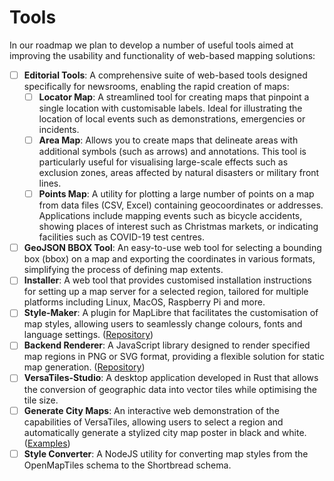 
# Tools

In our roadmap we plan to develop a number of useful tools aimed at improving the usability and functionality of web-based mapping solutions:

- [ ] **Editorial Tools**: A comprehensive suite of web-based tools designed specifically for newsrooms, enabling the rapid creation of maps:
  - [ ] **Locator Map**: A streamlined tool for creating maps that pinpoint a single location with customisable labels. Ideal for illustrating the location of local events such as demonstrations, emergencies or incidents.
  - [ ] **Area Map**: Allows you to create maps that delineate areas with additional symbols (such as arrows) and annotations. This tool is particularly useful for visualising large-scale effects such as exclusion zones, areas affected by natural disasters or military front lines.
  - [ ] **Points Map**: A utility for plotting a large number of points on a map from data files (CSV, Excel) containing geocoordinates or addresses. Applications include mapping events such as bicycle accidents, showing places of interest such as Christmas markets, or indicating facilities such as COVID-19 test centres.
- [ ] **GeoJSON BBOX Tool**: An easy-to-use web tool for selecting a bounding box (bbox) on a map and exporting the coordinates in various formats, simplifying the process of defining map extents.
- [ ] **Installer**: A web tool that provides customised installation instructions for setting up a map server for a selected region, tailored for multiple platforms including Linux, MacOS, Raspberry Pi and more.
- [ ] **Style-Maker**: A plugin for MapLibre that facilitates the customisation of map styles, allowing users to seamlessly change colours, fonts and language settings. ([Repository](https://github.com/versatiles-org/maplibre-versatiles-styler))
- [ ] **Backend Renderer**: A JavaScript library designed to render specified map regions in PNG or SVG format, providing a flexible solution for static map generation. ([Repository](https://github.com/versatiles-org/versatiles-renderer))
- [ ] **VersaTiles-Studio**: A desktop application developed in Rust that allows the conversion of geographic data into vector tiles while optimising the tile size.
- [ ] **Generate City Maps**: An interactive web demonstration of the capabilities of VersaTiles, allowing users to select a region and automatically generate a stylized city map poster in black and white. ([Examples](https://duckduckgo.com/?va=i&t=hb&q=city+map+poster&iax=images&ia=images))
- [ ] **Style Converter**: A NodeJS utility for converting map styles from the OpenMapTiles schema to the Shortbread schema.